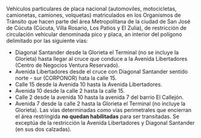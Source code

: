 Vehículos particulares de placa nacional (automoviles, motocicletas, camionetas, camiones, volquetas) matriculados en los Organismos de Tránsito que hacen parte del área Metropolitana de la ciudad de San José de Cúcuta (Cúcuta, Villa Rosario, Los Patios y El Zulia), de restricción de circulación vehicular denominada pico y placa, an interior del polígono delimitado por las siguiente vías:

- Diagonal Santander desde la Glorieta el Terminal (no se incluye la Glorieta) hasta llegar al cruce que conduce a la Avenida Libertadores (Centro de Negocios Ventura Reservado).
- Avenida Libertadores desde el cruce con Diagonal Santander sentido norte - sur (CORPONOR) hata la calle 15.
- Calle 15 desde la Avenida 10 hasta la Avenida Libertadores.
- Avenida 10 desde la calle 2 hasta la calle 15.
- Calle 2 desde la avenida 10 hasta la avenida 7 del barrio El Callejón.
- Avenida 7 desde la calle 2 hasta la Glorieta el Terminal (no incluye la Glorieta).
  Las vías determinadas como vías perimetrales que encierran el área restringida **no quedan habilitadas** para ser transitadas. Se exceptúa de la restricción la Avenida Libertadores y Diagonal Santander (en sus dos calzadas).
